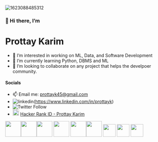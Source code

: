 ![1623088485312](https://user-images.githubusercontent.com/70666023/122691198-7fab4400-d271-11eb-9f4b-d4c8324bb38b.jpg)

### 👋 Hi there, I’m
# Prottay Karim
- 👀 I’m interested in working on  ML, Data, and Software Development
- 🌱 I’m currently learning Python, DBMS and ML
- 🚀 I’m looking to collaborate on any project that helps the develpoer community.  
#### Socials
- 📫 Email me: [prottayk45@gmail.com](prottayk45@gmail.com)
- ![linkedin](https://download.logo.wine/logo/LinkedIn/LinkedIn-Logo.wine.png)(https://www.linkedin.com/in/prottayk)
- ![Twitter Follow](https://img.shields.io/twitter/follow/karim_prottay?style=social)
- <img height = "20" src="https://camo.githubusercontent.com/898f94be504f7baf1ddb0a2811152dab61cfd723e683b6947be9ffa3c879ccc4/68747470733a2f2f75706c6f61642e77696b696d656469612e6f72672f77696b6970656469612f636f6d6d6f6e732f362f36352f4861636b657252616e6b5f6c6f676f2e706e67"> [Hacker Rank ID - Prottay Karim](https://www.hackerrank.com/prottayk45)


<img height = "50" src="https://www.python.org/static/opengraph-icon-200x200.png"><img height = "50" src="https://1000logos.net/wp-content/uploads/2020/08/Django-Logo.png"><img height = "50" src="https://docs.zeet.co/assets/images/flask-a3319b33492c2abbf2abfc0403064405.png"> <img height = "50" src="https://www.oracle.com/a/ocom/img/cb71-java-logo.png"> <img height = "50" src="https://upload.wikimedia.org/wikipedia/commons/thumb/6/61/HTML5_logo_and_wordmark.svg/1200px-HTML5_logo_and_wordmark.svg.png"><img height = "50" src="https://upload.wikimedia.org/wikipedia/commons/thumb/d/d5/CSS3_logo_and_wordmark.svg/1200px-CSS3_logo_and_wordmark.svg.png">                                                <img height = "40" src="https://www.w3schools.com/whatis/img_js.png">
<img height = "40" src="https://cdnblog.getfilecloud.com/blog/wp-content/uploads/2015/07/mysql-logo.png">
<img height = "40" src="https://upload.wikimedia.org/wikipedia/commons/thumb/2/27/PHP-logo.svg/1200px-PHP-logo.svg.png">
<!---
prottayislive/prottayislive is your go to connect with me!
--->
